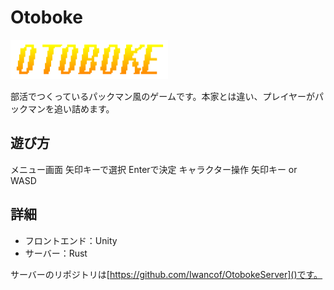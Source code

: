 # Otoboke
<img src="https://raw.githubusercontent.com/Iwancof/Otoboke/master/Assets/Sprites/Title_Large.png" width=50%>


部活でつくっているパックマン風のゲームです。本家とは違い、プレイヤーがパックマンを追い詰めます。

## 遊び方
メニュー画面 矢印キーで選択 Enterで決定
キャラクター操作 矢印キー or WASD

## 詳細
- フロントエンド：Unity
- サーバー：Rust

サーバーのリポジトリは[https://github.com/Iwancof/OtobokeServer]()です。
